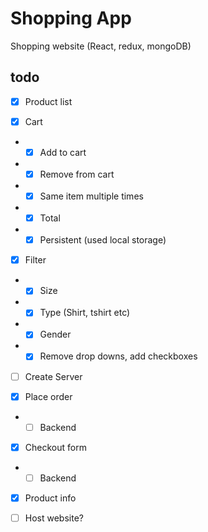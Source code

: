 # Shopping App
Shopping website (React, redux, mongoDB)

## todo

- [x] Product list

- [x] Cart
- - [x] Add to cart
- - [x] Remove from cart
- - [x] Same item multiple times
- - [x] Total 
- - [x] Persistent (used local storage)

- [x] Filter
- - [x] Size
- - [x] Type (Shirt, tshirt etc)
- - [x] Gender
- - [x] Remove drop downs, add checkboxes 

- [ ] Create Server

- [x] Place order
- - [ ] Backend

- [x] Checkout form
- - [ ] Backend 

- [x] Product info

- [ ] Host website?